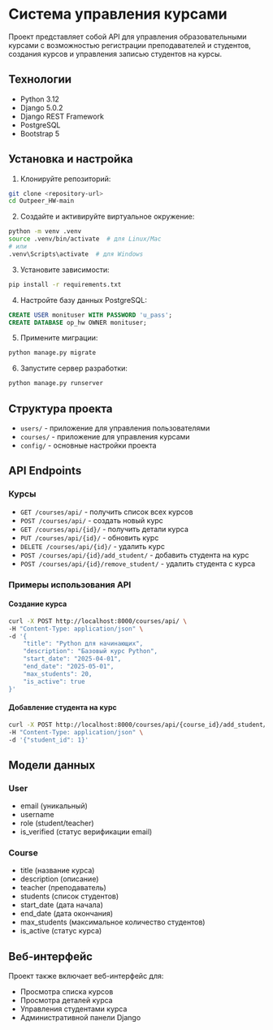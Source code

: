 # Система управления курсами

Проект представляет собой API для управления образовательными курсами с возможностью регистрации преподавателей и студентов, создания курсов и управления записью студентов на курсы.

## Технологии

- Python 3.12
- Django 5.0.2
- Django REST Framework
- PostgreSQL
- Bootstrap 5

## Установка и настройка

1. Клонируйте репозиторий:
```bash
git clone <repository-url>
cd Outpeer_HW-main
```

2. Создайте и активируйте виртуальное окружение:
```bash
python -m venv .venv
source .venv/bin/activate  # для Linux/Mac
# или
.venv\Scripts\activate  # для Windows
```

3. Установите зависимости:
```bash
pip install -r requirements.txt
```

4. Настройте базу данных PostgreSQL:
```sql
CREATE USER monituser WITH PASSWORD 'u_pass';
CREATE DATABASE op_hw OWNER monituser;
```

5. Примените миграции:
```bash
python manage.py migrate
```

6. Запустите сервер разработки:
```bash
python manage.py runserver
```

## Структура проекта

- `users/` - приложение для управления пользователями
- `courses/` - приложение для управления курсами
- `config/` - основные настройки проекта

## API Endpoints

### Курсы

- `GET /courses/api/` - получить список всех курсов
- `POST /courses/api/` - создать новый курс
- `GET /courses/api/{id}/` - получить детали курса
- `PUT /courses/api/{id}/` - обновить курс
- `DELETE /courses/api/{id}/` - удалить курс
- `POST /courses/api/{id}/add_student/` - добавить студента на курс
- `POST /courses/api/{id}/remove_student/` - удалить студента с курса

### Примеры использования API

#### Создание курса
```bash
curl -X POST http://localhost:8000/courses/api/ \
-H "Content-Type: application/json" \
-d '{
    "title": "Python для начинающих",
    "description": "Базовый курс Python",
    "start_date": "2025-04-01",
    "end_date": "2025-05-01",
    "max_students": 20,
    "is_active": true
}'
```

#### Добавление студента на курс
```bash
curl -X POST http://localhost:8000/courses/api/{course_id}/add_student/ \
-H "Content-Type: application/json" \
-d '{"student_id": 1}'
```

## Модели данных

### User
- email (уникальный)
- username
- role (student/teacher)
- is_verified (статус верификации email)

### Course
- title (название курса)
- description (описание)
- teacher (преподаватель)
- students (список студентов)
- start_date (дата начала)
- end_date (дата окончания)
- max_students (максимальное количество студентов)
- is_active (статус курса)

## Веб-интерфейс

Проект также включает веб-интерфейс для:
- Просмотра списка курсов
- Просмотра деталей курса
- Управления студентами курса
- Административной панели Django

